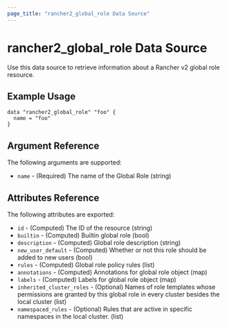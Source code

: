 ```yaml
---
page_title: "rancher2_global_role Data Source"
---
```


# rancher2\_global\_role Data Source

Use this data source to retrieve information about a Rancher v2 global role resource.

## Example Usage

```hcl
data "rancher2_global_role" "foo" {
  name = "foo"
}
```

## Argument Reference

The following arguments are supported:

* `name` - (Required) The name of the Global Role (string)

## Attributes Reference

The following attributes are exported:

* `id` - (Computed) The ID of the resource (string)
* `builtin` - (Computed) Builtin global role (bool)
* `description` - (Computed) Global role description (string)
* `new_user_default` - (Computed) Whether or not this role should be added to new users (bool)
* `rules` - (Computed) Global role policy rules (list)
* `annotations` - (Computed) Annotations for global role object (map)
* `labels` - (Computed) Labels for global role object (map)
* `inherited_cluster_roles` - (Optional) Names of role templates whose permissions are granted by this global role in every cluster besides the local cluster (list)
* `namespaced_rules` - (Optional) Rules that are active in specific namespaces in the local cluster. (list)
